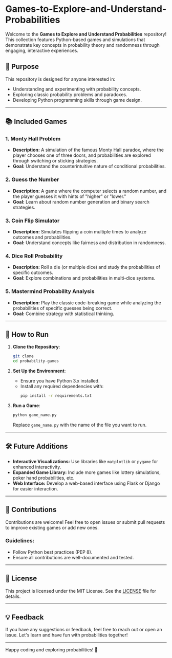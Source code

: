 # Games-to-Explore-and-Understand-Probabilities

Welcome to the **Games to Explore and Understand Probabilities** repository! This collection features Python-based games and simulations that demonstrate key concepts in probability theory and randomness through engaging, interactive experiences.

## 🎯 **Purpose**
This repository is designed for anyone interested in:
- Understanding and experimenting with probability concepts.
- Exploring classic probability problems and paradoxes.
- Developing Python programming skills through game design.

---

## 📚 **Included Games**

### 1. **Monty Hall Problem**
- **Description:** A simulation of the famous Monty Hall paradox, where the player chooses one of three doors, and probabilities are explored through switching or sticking strategies.
- **Goal:** Understand the counterintuitive nature of conditional probabilities.

### 2. **Guess the Number**
- **Description:** A game where the computer selects a random number, and the player guesses it with hints of "higher" or "lower."
- **Goal:** Learn about random number generation and binary search strategies.

### 3. **Coin Flip Simulator**
- **Description:** Simulates flipping a coin multiple times to analyze outcomes and probabilities.
- **Goal:** Understand concepts like fairness and distribution in randomness.

### 4. **Dice Roll Probability**
- **Description:** Roll a die (or multiple dice) and study the probabilities of specific outcomes.
- **Goal:** Explore combinations and probabilities in multi-dice systems.

### 5. **Mastermind Probability Analysis**
- **Description:** Play the classic code-breaking game while analyzing the probabilities of specific guesses being correct.
- **Goal:** Combine strategy with statistical thinking.

---

## 🚀 **How to Run**
1. **Clone the Repository**:
   ```bash
   git clone 
   cd probability-games
   ```

2. **Set Up the Environment**:
   - Ensure you have Python 3.x installed.
   - Install any required dependencies with:
     ```bash
     pip install -r requirements.txt
     ```

3. **Run a Game**:
   ```bash
   python game_name.py
   ```
   Replace `game_name.py` with the name of the file you want to run.

---

## 🛠️ **Future Additions**
- **Interactive Visualizations:** Use libraries like `matplotlib` or `pygame` for enhanced interactivity.
- **Expanded Game Library:** Include more games like lottery simulations, poker hand probabilities, etc.
- **Web Interface:** Develop a web-based interface using Flask or Django for easier interaction.

---

## 🤝 **Contributions**
Contributions are welcome! Feel free to open issues or submit pull requests to improve existing games or add new ones.

### Guidelines:
- Follow Python best practices (PEP 8).
- Ensure all contributions are well-documented and tested.

---

## 📜 **License**
This project is licensed under the MIT License. See the [LICENSE](LICENSE) file for details.

---

## 💡 **Feedback**
If you have any suggestions or feedback, feel free to reach out or open an issue. Let's learn and have fun with probabilities together!

---

Happy coding and exploring probabilities! 🎲
